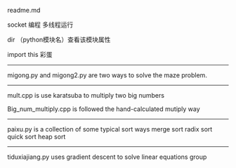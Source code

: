 readme.md

socket 编程
多线程运行

dir （python模块名）查看该模块属性

import this 彩蛋

------------------------------------------------------------------
migong.py and migong2.py are two ways to solve the maze problem.

-------------------------------------------------------------------

mult.cpp is use karatsuba to multiply two big numbers

Big_num_multiply.cpp is followed the hand-calculated mutiply way


-------------------------------------------------------------------
paixu.py is a collection of some typical sort ways
	merge sort
	radix sort
	quick sort
	heap sort

------------------------------------------------------------------
tiduxiajiang.py uses gradient descent to solve linear equations group
